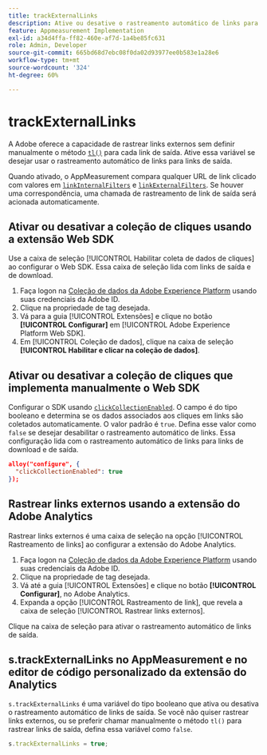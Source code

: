 ```yaml
---
title: trackExternalLinks
description: Ative ou desative o rastreamento automático de links para links de saída.
feature: Appmeasurement Implementation
exl-id: a34d4ffa-ff82-460e-af7d-1a4be85fc631
role: Admin, Developer
source-git-commit: 665bd68d7ebc08f0da02d93977ee0b583e1a28e6
workflow-type: tm+mt
source-wordcount: '324'
ht-degree: 60%

---
```


# trackExternalLinks

A Adobe oferece a capacidade de rastrear links externos sem definir manualmente o método [`tl()`](../functions/tl-method.md) para cada link de saída. Ative essa variável se desejar usar o rastreamento automático de links para links de saída.

Quando ativado, o AppMeasurement compara qualquer URL de link clicado com valores em [`linkInternalFilters`](linkinternalfilters.md) e [`linkExternalFilters`](linkexternalfilters.md). Se houver uma correspondência, uma chamada de rastreamento de link de saída será acionada automaticamente.

## Ativar ou desativar a coleção de cliques usando a extensão Web SDK

Use a caixa de seleção [!UICONTROL Habilitar coleta de dados de cliques] ao configurar o Web SDK. Essa caixa de seleção lida com links de saída e de download.

1. Faça logon na [Coleção de dados da Adobe Experience Platform](https://experience.adobe.com/br/data-collection) usando suas credenciais da Adobe ID.
1. Clique na propriedade de tag desejada.
1. Vá para a guia [!UICONTROL Extensões] e clique no botão **[!UICONTROL Configurar]** em [!UICONTROL Adobe Experience Platform Web SDK].
1. Em [!UICONTROL Coleção de dados], clique na caixa de seleção **[!UICONTROL Habilitar e clicar na coleção de dados]**.

## Ativar ou desativar a coleção de cliques que implementa manualmente o Web SDK

Configurar o SDK usando [`clickCollectionEnabled`](https://experienceleague.adobe.com/docs/experience-platform/edge/fundamentals/configuring-the-sdk.html?lang=pt-BR#clickCollectionEnabled). O campo é do tipo booleano e determina se os dados associados aos cliques em links são coletados automaticamente. O valor padrão é `true`. Defina esse valor como `false` se desejar desabilitar o rastreamento automático de links. Essa configuração lida com o rastreamento automático de links para links de download e de saída.

```json
alloy("configure", {
  "clickCollectionEnabled": true
});
```

## Rastrear links externos usando a extensão do Adobe Analytics

Rastrear links externos é uma caixa de seleção na opção [!UICONTROL Rastreamento de links] ao configurar a extensão do Adobe Analytics.

1. Faça logon na [Coleção de dados da Adobe Experience Platform](https://experience.adobe.com/data-collection) usando suas credenciais da Adobe ID.
2. Clique na propriedade de tag desejada.
3. Vá até a guia [!UICONTROL Extensões] e clique no botão **[!UICONTROL Configurar]**, no Adobe Analytics.
4. Expanda a opção [!UICONTROL Rastreamento de link], que revela a caixa de seleção [!UICONTROL Rastrear links externos].

Clique na caixa de seleção para ativar o rastreamento automático de links de saída.

## s.trackExternalLinks no AppMeasurement e no editor de código personalizado da extensão do Analytics

`s.trackExternalLinks` é uma variável do tipo booleano que ativa ou desativa o rastreamento automático de links de saída. Se você não quiser rastrear links externos, ou se preferir chamar manualmente o método `tl()` para rastrear links de saída, defina essa variável como `false`.

```js
s.trackExternalLinks = true;
```
